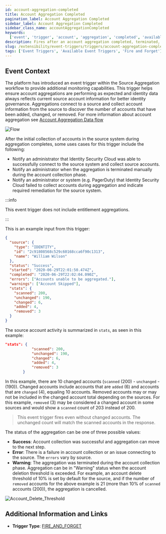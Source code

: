 ```yaml
---
id: account-aggregation-completed
title: Account Aggregation Completed
pagination_label: Account Aggregation Completed
sidebar_label: Account Aggregation Completed
sidebar_class_name: accountAggregationCompleted
keywords:
  ['event', 'trigger', 'account', 'aggregation', 'completed', 'available']
description: Fires after an account aggregation completed, terminated, or failed.
slug: /extensibility/event-triggers/triggers/account-aggregation-completed
tags: ['Event Triggers', 'Available Event Triggers', 'Fire and Forget']
---
```


## Event Context

The platform has introduced an event trigger within the Source Aggregation workflow to provide additional monitoring capabilities. This trigger helps ensure account aggregations are performing as expected and identity data always reflects current source account information for better identity governance. Aggregations connect to a source and collect account information from the source to discover the number of accounts that have been added, changed, or removed. For more information about account aggregation see [Account Aggregation Data flow](https://community.sailpoint.com/t5/Technical-White-Papers/Account-Aggregation-Data-Flow/ta-p/79914#toc-hId-1367430234)

![Flow](./img/aggregation-diagram.png)

After the initial collection of accounts in the source system during aggregation completes, some uses cases for this trigger include the following:

- Notify an administrator that Identity Security Cloud was able to successfully connect to the source system and collect source accounts.
- Notify an administrator when the aggregation is terminated manually during the account collection phase.
- Notify an administrator or system (e.g. PagerDuty) that Identity Security Cloud failed to collect accounts during aggregation and indicate required remediation for the source system.

:::info

This event trigger does not include entitlement aggregations.

:::

This is an example input from this trigger:

```json
{
  "source": {
    "type": "IDENTITY",
    "id": "2c91808568c529c60168cca6f90c1313",
    "name": "William Wilson"
  },
  "status": "Success",
  "started": "2020-06-29T22:01:50.474Z",
  "completed": "2020-06-29T22:02:04.090Z",
  "errors": ["Accounts unable to be aggregated."],
  "warnings": ["Account Skipped"],
  "stats": {
    "scanned": 200,
    "unchanged": 190,
    "changed": 6,
    "added": 4,
    "removed": 3
  }
}
```

The source account activity is summarized in `stats`, as seen in this example:

```JSON
"stats": {
            "scanned": 200,
            "unchanged": 190,
            "changed": 6,
            "added": 4,
            "removed": 3
        }
```

In this example, there are 10 changed accounts (`scanned` (200) - `unchanged` - (190)). Changed accounts include accounts that are `added` (6) and accounts that are `changed` (4), equaling 10 accounts. Removed accounts may or may not be included in the changed account total depending on the sources. For this example, `removed` (3) may be considered a changed account in some sources and would show a `scanned` count of 203 instead of 200.

> This event trigger fires even without changed accounts. The unchanged count will match the scanned accounts in the response.

The status of the aggregation can be one of three possible values:

- **Success**: Account collection was successful and aggregation can move to the next step.
- **Error**: There is a failure in account collection or an issue connecting to the source. The `errors` vary by source.
- **Warning**: The aggregation was terminated during the account collection phase. Aggregation can be in "Warning" status when the account deletion threshold is exceeded. For example, an account delete threshold of 10% is set by default for the source, and if the number of `removed` accounts for the above example is 21 (more than 10% of `scanned` accounts (200)), the aggregation is cancelled.

![Account_Delete_Threshold](./img/aggregation-delete-threshold.png)

## Additional Information and Links

- **Trigger Type**: [FIRE_AND_FORGET](../trigger-types.md#fire-and-forget)
<!-- [Input schema](https://developer.sailpoint.com/apis/beta/#section/Account-Aggregation-Completed-Event-Trigger-Input) -->

